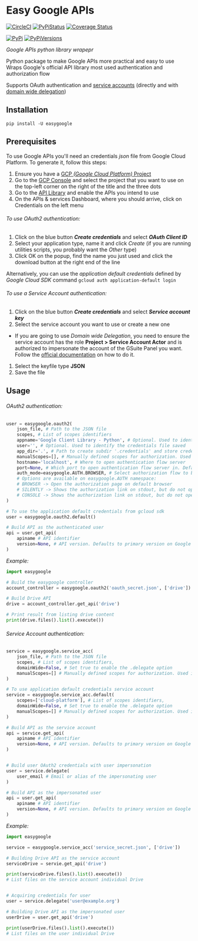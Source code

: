 # Easy Google APIs
[![CircleCI](https://circleci.com/gh/Fryuni/easygoogle/tree/master.svg?style=shield)](https://circleci.com/gh/Fryuni/easygoogle/tree/master)
[![PyPiStatus](https://img.shields.io/pypi/status/easygoogle.svg)](https://pypi.org/project/easygoogle/)
[![Coverage Status](https://coveralls.io/repos/github/Fryuni/easygoogle/badge.svg?branch=master)](https://coveralls.io/github/Fryuni/easygoogle?branch=master)

[![PyPi](https://img.shields.io/pypi/v/easygoogle.svg)](https://pypi.org/project/easygoogle/)
[![PyPiVersions](https://img.shields.io/pypi/pyversions/google-cloud.svg)](https://pypi.org/project/easygoogle/)

_Google APIs python library wrapepr_

Python package to make Google APIs more practical and easy to use  
Wraps Google's official API library most used authentication and authorization flow

Supports OAuth authentication and [service accounts](https://developers.google.com/identity/protocols/OAuth2ServiceAccount) (directly and with [domain wide delegation](https://developers.google.com/identity/protocols/OAuth2ServiceAccount#delegatingauthority))

## Installation

    pip install -U easygoogle

## Prerequisites

To use Google APIs you'll need an credentials _json_ file from Google Cloud Platform.
To generate it, follow this steps:
1. Ensure you have a [GCP _(Google Cloud Platform)_ Project](https://cloud.google.com/resource-manager/docs/creating-managing-projects)
1. Go to the [GCP Console](https://console.cloud.google.com) and select the project that you want to use on the top-left corner on the right of the title and the three dots
1. Go to the [API Library](https://console.cloud.google.com/apis/library) and enable the APIs you intend to use
1. On the APIs & services Dashboard, where you should arrive, click on Credentials on the left menu

###### To use OAuth2 authentication:

1. Click on the blue button **_Create credentials_** and select **_OAuth Client ID_**
1. Select your application type, name it and click _Create_ (if you are running utilities scripts, you probably want the _Other_ type)
1. Click OK on the popup, find the name you just used and click the download button at the right end of the line

Alternatively, you can use the _application default credentials_ defined by _Google Cloud SDK_ command `gcloud auth application-default login`

###### To use a Service Account authentication:

1. Click on the blue button **_Create credentials_** and select **_Service account key_**
1. Select the service account you want to use or create a new one
  - If you are going to use _Domain wide Delegation_, you need to ensure the service account has the role **Project > Service Account Actor** and is authorized to impersonate the account of the GSuite Panel you want. Follow the [official documentation](https://developers.google.com/identity/protocols/OAuth2ServiceAccount#delegatingauthority) on how to do it.
1. Select the keyfile type **JSON**
1. Save the file


## Usage

###### OAuth2 authentication:

```Python
user = easygoogle.oauth2(
    json_file, # Path to the JSON file
    scopes, # List of scopes identifiers
    appname='Google Client Library - Python', # Optional. Used to identify the credentials file saved
    user='', # Optional. Used to identify the credentials file saved
    app_dir='.', # Path to create subdir '.credentials' and store credentials files. Defaults to current working directory
    manualScopes=[], # Manually defined scopes for authorization. Used in Single Sign-On with servers that support OAuth authentication
    hostname='localhost', # Where to open authentication flow server
    port=None, # Which port to open authentication flow server in. Defaults to a random available port
    auth_mode=easygoogle.AUTH.BROWSER, # Select authorization flow to be used in case of missing authorized credentials.
    # Options are available on easygoogle.AUTH namespace:
    # BROWSER -> Open the authorization page on default browser
    # SILENTLY -> Shows the authorization link on stdout, but do not open browser automatically
    # CONSOLE -> Shows the authorization link on stdout, but do not open browser automatically, and asks for authorization code on stdin
)

# To use the application default credentials from gcloud sdk
user = easygoogle.oauth2.default()

# Build API as the authenticated user
api = user.get_api(
    apiname # API identifier
    version=None, # API version. Defaults to primary version on Google Discovery Docs
)
```

_Example:_
```Python
import easygoogle

# Build the easygoogle controller
account_controller = easygoogle.oauth2('oauth_secret.json', ['drive'])

# Build Drive API
drive = account_controller.get_api('drive')

# Print result from listing drive content
print(drive.files().list().execute())
```

###### Service Account authentication:

```Python
service = easygoogle.service_acc(
    json_file, # Path to the JSON file
    scopes, # List of scopes identifiers,
    domainWide=False, # Set true to enable the .delegate option
    manualScopes=[] # Manually defined scopes for authorization. Used in Single Sign-On with servers that support OAuth authentication
)

# To use application default credentials service account
service = easygoogle.service_acc.default(
    scopes=['cloud-platform'], # List of scopes identifiers,
    domainWide=False, # Set true to enable the .delegate option
    manualScopes=[] # Manually defined scopes for authorization. Used in Single Sign-On with servers that support OAuth authentication
)

# Build API as the service account
api = service.get_api(
    apiname # API identifier
    version=None, # API version. Defaults to primary version on Google Discovery Docs
)


# Build user OAuth2 credentials with user impersonation
user = service.delegate(
    user_email # Email or alias of the impersonating user
)

# Build API as the impersonated user
api = user.get_api(
    apiname # API identifier
    version=None, # API version. Defaults to primary version on Google Discovery Docs
)
```

_Example:_
```Python
import easygoogle

service = easygoogle.service_acc('service_secret.json', ['drive'])

# Building Drive API as the service account
serviceDrive = servie.get_api('drive')

print(serviceDrive.files().list().execute())
# List files on the service account individual Drive


# Acquiring credentials for user
user = service.delegate('user@example.org')

# Building Drive API as the impersonated user
userDrive = user.get_api('drive')

print(userDrive.files().list().execute())
# List files on the user individual Drive
```

